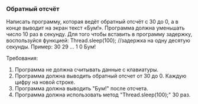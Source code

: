 
### Обратный отсчёт

Написать программу, которая ведёт обратный отсчёт с 30 до 0, а в конце выводит на экран текст «Бум!».
Программа должна уменьшать число 10 раз в секунду. Для того чтобы вставить в программу задержку, воспользуйся функцией:
Thread.sleep(100); //задержка на одну десятую секунды.
Пример:
30
29
…
1
0
Бум!


Требования:
1.	Программа не должна считывать данные с клавиатуры.
2.	Программа должна выводить обратный отсчет от 30 до 0. Каждую цифру на новой строке.
3.	Программа должна выводить "Бум!" после отсчета.
4.	Программа должна использовать метод "Thread.sleep(100);" 30 раз.


